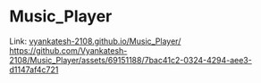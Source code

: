 # Music_Player
Link: [vyankatesh-2108.github.io/Music_Player/](https://vyankatesh-2108.github.io/Music_Player/)
https://github.com/Vyankatesh-2108/Music_Player/assets/69151188/7bac41c2-0324-4294-aee3-d1147af4c721
